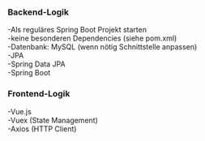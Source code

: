 ### Backend-Logik

-Als reguläres Spring Boot Projekt starten <br>
-keine besonderen Dependencies (siehe pom.xml) <br>
-Datenbank: MySQL (wenn nötig Schnittstelle anpassen)<br>
-JPA<br>
-Spring Data JPA<br>
-Spring Boot<br>

### Frontend-Logik

-Vue.js<br>
-Vuex (State Management)<br>
-Axios (HTTP Client)<br>

